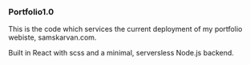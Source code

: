 ### Portfolio1.0

This is the code which services the current deployment of my portfolio webiste, samskarvan.com.

Built in React with scss and a minimal, serversless Node.js backend.
